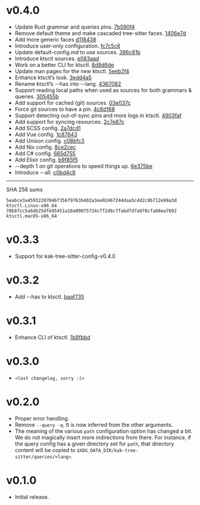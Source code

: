 # v0.4.0

- Update Rust grammar and queries pins. [7b590f4](https://github.com/hadronized/kak-tree-sitter/commit/7b590f4)
- Remove default theme and make cascaded tree-sitter faces. [1406e7d](https://github.com/hadronized/kak-tree-sitter/commit/1406e7d)
- Add more generic faces [d118438](https://github.com/hadronized/kak-tree-sitter/commit/d118438)
- Introduce user-only configuration. [fc7c5c6](https://github.com/hadronized/kak-tree-sitter/commit/fc7c5c6)
- Update default-config.md to use sources. [386c81b](https://github.com/hadronized/kak-tree-sitter/commit/386c81b)
- Introduce ktsctl sources. [e083aad](https://github.com/hadronized/kak-tree-sitter/commit/e083aad)
- Work on a better CLI for ktsctl. [8d8d6de](https://github.com/hadronized/kak-tree-sitter/commit/8d8d6de)
- Update man pages for the new ktsctl. [5eeb2f4](https://github.com/hadronized/kak-tree-sitter/commit/5eeb2f4)
- Enhance ktsctl’s look. [3edd4a5](https://github.com/hadronized/kak-tree-sitter/commit/3edd4a5)
- Rename ktsctl’s --has into --lang. [4367082](https://github.com/hadronized/kak-tree-sitter/commit/4367082)
- Support reading local paths when used as sources for both grammars & queries. [305455b](https://github.com/hadronized/kak-tree-sitter/commit/305455b)
- Add support for cached (git) sources. [03e037c](https://github.com/hadronized/kak-tree-sitter/commit/03e037c)
- Force git sources to have a pin. [4c6d168](https://github.com/hadronized/kak-tree-sitter/commit/4c6d168)
- Support detecting out-of-sync pins and more logs in ktsctl. [4903faf](https://github.com/hadronized/kak-tree-sitter/commit/4903faf)
- Add support for syncing resources. [2c7e87c](https://github.com/hadronized/kak-tree-sitter/commit/2c7e87c)
- Add SCSS config. [2a7dcd1](https://github.com/hadronized/kak-tree-sitter/commit/2a7dcd1)
- Add Vue config. [1c87643](https://github.com/hadronized/kak-tree-sitter/commit/1c87643)
- Add Unison config. [c08bfc3](https://github.com/hadronized/kak-tree-sitter/commit/c08bfc3)
- Add Nix config. [8ce2cec](https://github.com/hadronized/kak-tree-sitter/commit/8ce2cec)
- Add C# config. [665d755](https://github.com/hadronized/kak-tree-sitter/commit/665d755)
- Add Elixir config. [b9f85f5](https://github.com/hadronized/kak-tree-sitter/commit/b9f85f5)
- --depth 1 on git operations to speed things up. [6e375be](https://github.com/hadronized/kak-tree-sitter/commit/6e375be)
- Introduce --all. [c0bd4c8](https://github.com/hadronized/kak-tree-sitter/commit/c0bd4c8)

---

SHA 256 sums

```
5eabce3a45932207046f356f9763b402a3ee02467244daa5c4d2c8b712e99a3d  ktsctl.Linux-x86_64
70b8fcc5a6db25dfe05451a18a09875724cff2d6c7fabdfd7a078cfa68ea7692  ktsctl.macOS-x86_64
```

# v0.3.3

- Support for kak-tree-sitter-config-v0.4.0

# v0.3.2

- Add --has to ktsctl. [baaf735](https://github.com/hadronized/kak-tree-sitter/commit/baaf735)

# v0.3.1

- Enhance CLI of ktsctl. [1b8fbbd](https://github.com/hadronized/kak-tree-sitter/commit/1b8fbbd)

# v0.3.0

- `<lost changelog, sorry :(>`

# v0.2.0

- Proper error handling.
- Remove `--query -q`. It is now inferred from the other arguments.
- The meaning of the various `path` configuration option has changed a bit. We do not magically insert more
  indirections from there. For instance, if the query config has a given directory set for `path`, that directory
  content will be copied to `$XDG_DATA_DIR/kak-tree-sitter/queries/<lang>`.


# v0.1.0

- Initial release.




